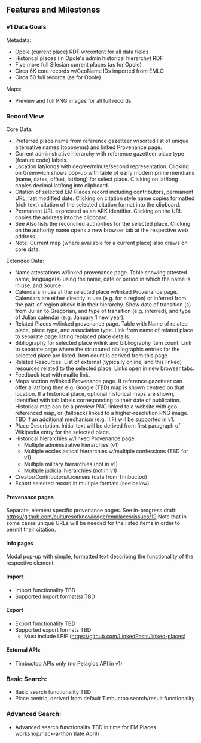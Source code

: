 ## Features and Milestones

### v1 Data Goals

Metadata:

- Opole (current place) RDF w/content for all data fields
- Historical places (in Opole's admin historical hierarchy) RDF
- Five more full Silesian current places (as for Opole) 
- Circa 6K core records w/GeoName IDs imported from EMLO
- Circa 50 full records (as for Opole)

Maps:

- Preview and full PNG images for all full records

### Record View

Core Data:

- Preferred place name from reference gazetteer w/sorted list of unique alternative names (toponyms) and linked Provenance page.
- Current administrative hierarchy with reference gazetteer place type (feature code) labels.
- Location lat/longs with degree/minute/second representation. Clicking on Greenwich shows pop-up with table of early modern prime meridians (name, dates, offset, lat/long) for select place. Clicking on lat/long copies decimal lat/long into clipboard.
- Citation of selected EM Places record including contributors, permanent URL, last modified date. Clicking on citation style name copies formatted (rich text) citation of the selected citation format into the clipboard.
- Permanent URL expressed as an ARK identifier. Clicking on the URL copies the address into the clipboard.
- See Also lists the reconciled authorities for the selected place. Clicking on the authority name opens a new browser tab at the respective web address.
- Note: Current map (where available for a current place) also draws on core data.

Extended Data:

- Name attestations w/linked provenance page. Table showing attested name, language(s) using the name, date or period in which the name is in use, and Source.
- Calendars in use at the selected place w/linked Provenance page. Calendars are either directly in use (e.g. for a region) or inferred from the part-of region above it in their hierarchy. Show date of transition (s) from Julian to Gregorian, and type of transition (e.g. inferred), and type of Julian calendar (e.g. January 1 new year).
- Related Places w/linked provenance page. Table with Name of related place, place type, and association type. Link from name of related place to separate page listing replaced place details. 
- Bibliography for selected place w/link and bibliography item count. Link to separate page where the structured bibliographic entries for the selected place are listed. Item count is derived from this page. 
- Related Resources. List of external (typically online, and this linked) resources related to the selected place. Links open in new browser tabs.
- Feedback text with mailto link.
- Maps section w/linked Provenance page. If reference gazetteer can offer a lat/long then e.g. Google (TBD) map is shown centred on that location. If a historical place, optional historical maps are shown, identified with tab labels corresponding to their date of publication. Historical map can be a preview PNG linked to a website with geo-referenced map, or (fallback) linked to a higher-resolution PNG image. TBD if an additional mechanism (e.g. IIIF) will be supported in v1.
- Place Description. Initial text will be derived from first paragraph of Wikipedia entry for the selected place. 
- Historical hierarchies w/linked Provenance page
	- Multiple administrative hierarchies (v1)
	- Multiple ecclesiastical hierarchies w/multiple confessions (TBD for v1)
	- Multiple military hierarchies (not in v1)
	- Multiple judicial hierarchies (not in v1)
- Creator/Contributors/Licenses (data from Timbuctoo)
- Export selected record in multiple formats (see below)

#### Provenance pages

Separate, element specific provenance pages. See in-progress draft: https://github.com/culturesofknowledge/emplaces/issues/19 Note that in some cases unique URLs will be needed for the listed items in order to permit their citation.

#### Info pages

Modal pop-up with simple, formatted text describing the functionality of the respective element.

#### Import

- Import functionality TBD
- Supported import format(s) TBD

#### Export

- Export functionality TBD
- Supported export formats TBD
	- Must include LPIF (https://github.com/LinkedPasts/linked-places)

#### External APIs

- Timbuctoo APIs only (no Pelagios API in v1)

### Basic Search:

- Basic search functionality TBD
- Place centric, derived from default Timbuctoo search/result functionality

### Advanced Search:

- Advanced search functionality TBD in time for EM Places workshop/hack-a-thon (late April)